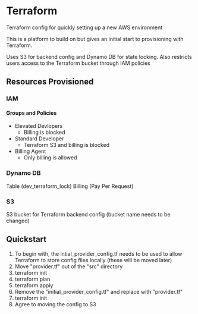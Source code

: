 # Terraform

Terraform config for quickly setting up a new AWS environment

This is a platform to build on but gives an initial start to provisioning with Terraform.

Uses S3 for backend config and Dynamo DB for state locking. Also restricts users access to the Terraform bucket through IAM policies


## Resources Provisioned

### IAM

#### Groups and Policies
- Elevated Devlopers
    - Billing is blocked 
- Standard Developer
    - Terraform S3 and billing is blocked  
- Billing Agent
    -   Only billing is allowed

### Dynamo DB

Table (dev_terraform_lock)
Billing (Pay Per Request)

### S3

S3 bucket for Terraform backend config (bucket name needs to be changed)

## Quickstart

1) To begin with, the intial_provider_config.tf needs to be used to allow Terraform to store config files locally (these will be moved later)
2) Move "provider.tf" out of the "src" directory
3) terraform init
4) terraform plan
5) terraform apply
6) Remove the "initial_provider_config.tf" and replace with "provider.tf"
7) terraform init
8) Agree to moving the config to S3